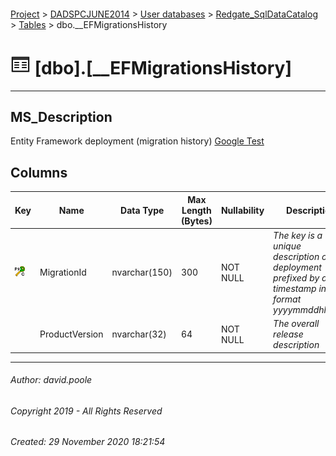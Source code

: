 #### 

[Project](../../../../readme.md) > [DADSPCJUNE2014](../../../readme.md) > [User databases](../../readme.md) > [Redgate_SqlDataCatalog](../readme.md) > [Tables](Tables.md) > dbo.__EFMigrationsHistory

# ![Tables](../../../../Images/Table32.png) [dbo].[__EFMigrationsHistory]

---

## <a name="#description"></a>MS_Description

Entity Framework deployment (migration history) [Google Test](https://www.google.com)

## <a name="#columns"></a>Columns

| Key | Name | Data Type | Max Length (Bytes) | Nullability | Description |
|---|---|---|---|---|---|
| [![Cluster Primary Key PK___EFMigrationsHistory: MigrationId](../../../../Images/pkcluster.png)](#indexes) | MigrationId | nvarchar(150) | 300 | NOT NULL | _The key is a unique description of the deployment prefixed by a timestamp in the format yyyymmddhhnnss_ |
|  | ProductVersion | nvarchar(32) | 64 | NOT NULL | _The overall release description_ |


---

###### Author:  david.poole

###### Copyright 2019 - All Rights Reserved

###### Created: 29 November 2020 18:21:54

